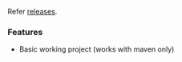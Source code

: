 
Refer [releases](https://github.com/jhipster/jhipster-fastapi/releases).

### Features

-   Basic working project (works with maven only)
